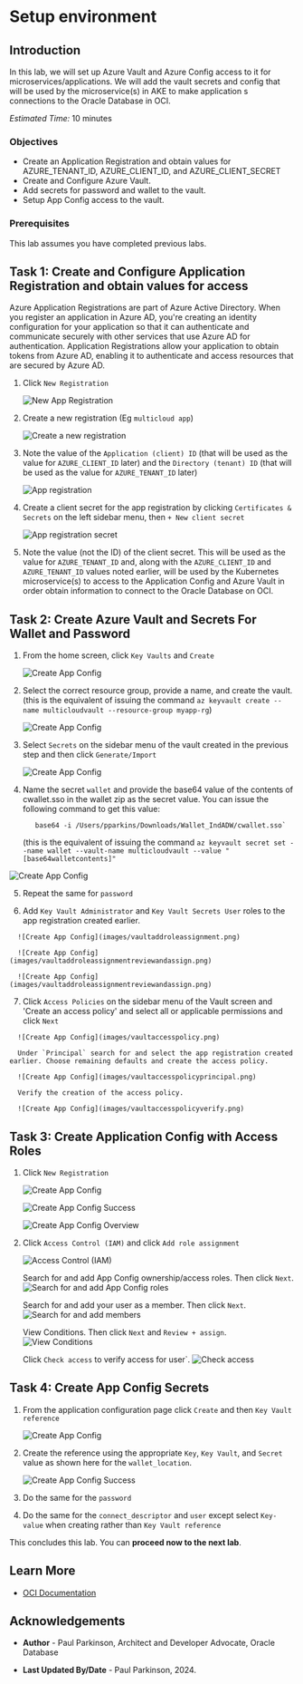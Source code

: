 # Setup environment

## Introduction

In this lab, we will set up Azure Vault and Azure Config access to it for microservices/applications.
We will add the vault secrets and config that will be used by the microservice(s) in AKE to make application s connections to the Oracle Database in OCI.

*Estimated Time:* 10 minutes

### Objectives

* Create an Application Registration and obtain values for AZURE\_TENANT\_ID, AZURE\_CLIENT\_ID, and AZURE\_CLIENT\_SECRET
* Create and Configure Azure Vault.  
* Add secrets for password and wallet to the vault.
* Setup App Config access to the vault.


### Prerequisites

This lab assumes you have completed previous labs.

## Task 1: Create and Configure Application Registration and obtain values for access

   Azure Application Registrations are part of Azure Active Directory. 
   When you register an application in Azure AD, you're creating an identity configuration for your application so that it can authenticate and communicate securely with other services that use Azure AD for authentication.
   Application Registrations allow your application to obtain tokens from Azure AD, enabling it to authenticate and access resources that are secured by Azure AD.
   1. Click `New Registration`

      ![New App Registration](images/newappregistration.png)


   2. Create a new registration (Eg `multicloud app`)

      ![Create a new registration](images/registerapp.png)


   3. Note the value of the `Application (client) ID` (that will be used as the value for `AZURE_CLIENT_ID` later) and the `Directory (tenant) ID` (that will be used as the value for `AZURE_TENANT_ID` later)

      ![App registration](images/appregistration.png)

   4. Create a client secret for the app registration by clicking `Certificates & Secrets` on the left sidebar menu, then `+ New client secret` 

      ![App registration secret](images/appregistrationsecret.png)

   5. Note the value (not the ID) of the client secret. 
      This will be used as the value for `AZURE_TENANT_ID` and, along with the `AZURE_CLIENT_ID` and `AZURE_TENANT_ID` values noted earlier, will be used by the Kubernetes microservice(s) to access to the Application Config and Azure Vault in order obtain information to connect to the Oracle Database on OCI.



## Task 2: Create Azure Vault and Secrets For Wallet and Password

   1. From the home screen, click `Key Vaults` and `Create`

      ![Create App Config](images/keyvaultsfromhomepage.png)

   2. Select the correct resource group, provide a name, and create the vault. (this is the equivalent of issuing the command `az keyvault create --name multicloudvault --resource-group myapp-rg`)

      ![Create App Config](images/createkeyvaultdetail.png)

   3. Select `Secrets` on the sidebar menu of the vault created in the previous step and then click `Generate/Import`

      ![Create App Config](images/createkeyvaultdetail.png)

   4. Name the secret `wallet` and provide the base64 value of the contents of cwallet.sso in the wallet zip as the secret value.
      You can issue the following command to get this value: 
      ```copy
         base64 -i /Users/pparkins/Downloads/Wallet_IndADW/cwallet.sso` 
      ```
            
      (this is the equivalent of issuing the command `az keyvault secret set --name wallet --vault-name multicloudvault --value "[base64walletcontents]"`

   ![Create App Config](images/walletvaultsecret.png)

   5. Repeat the same for `password`

   6.  Add `Key Vault Administrator` and `Key Vault Secrets User` roles to the app registration created earlier.

      ![Create App Config](images/vaultaddroleassignment.png)

      ![Create App Config](images/vaultaddroleassignmentreviewandassign.png)

      ![Create App Config](images/vaultaddroleassignmentreviewandassign.png)

   7.  Click `Access Policies` on the sidebar menu of the Vault screen and 'Create an access policy' and select all or applicable permissions and click `Next`

      ![Create App Config](images/vaultaccesspolicy.png)

      Under `Principal` search for and select the app registration created earlier. Choose remaining defaults and create the access policy.

      ![Create App Config](images/vaultaccesspolicyprincipal.png)

      Verify the creation of the access policy.

      ![Create App Config](images/vaultaccesspolicyverify.png)

## Task 3: Create Application Config with Access Roles

   1. Click `New Registration`

      ![Create App Config](images/createappconfig.png)

      ![Create App Config Success](images/createappconfigsuccess.png)

      ![Create App Config Overview](images/createappconfigoverview.png)


   2. Click `Access Control (IAM)` and click `Add role assignment`

      ![Access Control (IAM)](images/createappconfigiam.png)
 
      Search for and add App Config ownership/access roles.  Then click `Next`.
      ![Search for and add App Config roles](images/addroleassignmentaddrole.png)
      
      Search for and add your user as a member. Then click `Next`. 
      ![Search for and add members](images/addroleassignmentmembers.png)

      View Conditions. Then click `Next` and `Review + assign`.
      ![View Conditions](images/addroleassignmentconditions.png)

      Click `Check access` to verify access for user`.
      ![Check access](images/checkroleassignment.png)


## Task 4: Create App Config Secrets

   1. From the application configuration page click `Create` and then `Key Vault reference`

      ![Create App Config](images/appconfigcreate.png)


   2. Create the reference using the appropriate `Key`, `Key Vault`, and `Secret` value as shown here for the `wallet_location`.

      ![Create App Config Success](images/appconfigcreatedetail.png)


   3. Do the same for the `password` 


   4. Do the same for the `connect_descriptor` and `user` except select `Key-value` when creating rather than `Key Vault reference` 


This concludes this lab. You can **proceed now to the next lab**.

## Learn More

* [OCI Documentation](https://docs.oracle.com/en-us/iaas/Content/home.htm)

## Acknowledgements

* **Author** - Paul Parkinson, Architect and Developer Advocate, Oracle Database

* **Last Updated By/Date** - Paul Parkinson, 2024.